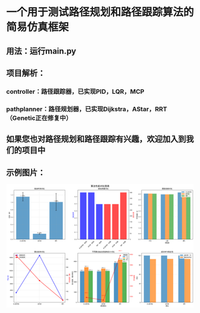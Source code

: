 # 一个用于测试路径规划和路径跟踪算法的简易仿真框架
## 用法：运行main.py
## 项目解析：
### controller：路径跟踪器，已实现PID，LQR，MCP
### pathplanner：路径规划器，已实现Dijkstra，AStar，RRT（Genetic正在修复中）

## 如果您也对路径规划和路径跟踪有兴趣，欢迎加入到我们的项目中

## 示例图片：
![image](comparison_charts_20250615_155215.png)
